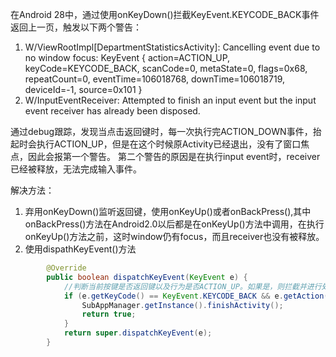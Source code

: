 在Android 28中，通过使用onKeyDown()拦截KeyEvent.KEYCODE_BACK事件返回上一页，触发以下两个警告：
1. W/ViewRootImpl[DepartmentStatisticsActivity]: Cancelling event due to no window focus: KeyEvent { action=ACTION_UP, keyCode=KEYCODE_BACK, scanCode=0, metaState=0, flags=0x68, repeatCount=0, eventTime=106018768, downTime=106018719, deviceId=-1, source=0x101 }
1. W/InputEventReceiver: Attempted to finish an input event but the input event receiver has already been disposed.

通过debug跟踪，发现当点击返回键时，每一次执行完ACTION_DOWN事件，抬起时会执行ACTION_UP，但是在这个时候原Activity已经退出，没有了窗口焦点，因此会报第一个警告。 第二个警告的原因是在执行input event时，receiver已经被释放，无法完成输入事件。

解决方法：
1. 弃用onKeyDown()监听返回键，使用onKeyUp()或者onBackPress(),其中onBackPress()方法在Android2.0以后都是在onKeyUp()方法中调用，在执行onKeyUp()方法之前，这时window仍有focus，而且receiver也没有被释放。
1. 使用dispathKeyEvent()方法
```java
        @Override
        public boolean dispatchKeyEvent(KeyEvent e) {
            //判断当前按键是否返回键以及行为是否ACTION_UP。如果是，则拦截并进行处理，return true则表示事件不会继续向下派发。
            if (e.getKeyCode() == KeyEvent.KEYCODE_BACK && e.getAction() == KeyEvent.ACTION_UP) {
                SubAppManager.getInstance().finishActivity();
                return true;
            }
            return super.dispatchKeyEvent(e);
        }
```
